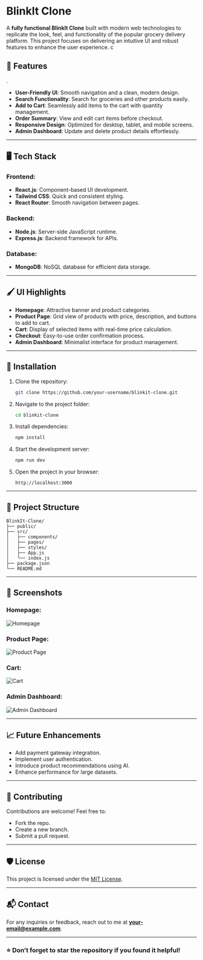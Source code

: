 # BlinkIt Clone

A **fully functional BlinkIt Clone** built with modern web technologies to replicate the look, feel, and functionality of the popular grocery delivery platform. This project focuses on delivering an intuitive UI and robust features to enhance the user experience.
c 
## 🌟 Features
.
- **User-Friendly UI**: Smooth navigation and a clean, modern design.
- **Search Functionality**: Search for groceries and other products easily.
- **Add to Cart**: Seamlessly add items to the cart with quantity management.
- **Order Summary**: View and edit cart items before checkout.
- **Responsive Design**: Optimized for desktop, tablet, and mobile screens.
- **Admin Dashboard**: Update and delete product details effortlessly.

---

## 🖥️ Tech Stack

### Frontend:

- **React.js**: Component-based UI development.
- **Tailwind CSS**: Quick and consistent styling.
- **React Router**: Smooth navigation between pages.

### Backend:

- **Node.js**: Server-side JavaScript runtime.
- **Express.js**: Backend framework for APIs.

### Database:

- **MongoDB**: NoSQL database for efficient data storage.

---

## 🖌️ UI Highlights

- **Homepage**: Attractive banner and product categories.
- **Product Page**: Grid view of products with price, description, and buttons to add to cart.
- **Cart**: Display of selected items with real-time price calculation.
- **Checkout**: Easy-to-use order confirmation process.
- **Admin Dashboard**: Minimalist interface for product management.

---

## 🚀 Installation

1. Clone the repository:

   ```bash
   git clone https://github.com/your-username/blinkit-clone.git
   ```

2. Navigate to the project folder:

   ```bash
   cd blinkit-clone
   ```

3. Install dependencies:

   ```bash
   npm install
   ```

4. Start the development server:

   ```bash
   npm run dev
   ```

5. Open the project in your browser:
   ```
   http://localhost:3000
   ```

---

## 📂 Project Structure

```
BlinkIt-Clone/
├── public/
├── src/
│   ├── components/
│   ├── pages/
│   ├── styles/
│   ├── App.js
│   └── index.js
├── package.json
└── README.md
```

---

## 📸 Screenshots

### Homepage:

![Homepage](https://via.placeholder.com/800x400)

### Product Page:

![Product Page](https://via.placeholder.com/800x400)

### Cart:

![Cart](https://via.placeholder.com/800x400)

### Admin Dashboard:

![Admin Dashboard](https://via.placeholder.com/800x400)

---

## 📈 Future Enhancements

- Add payment gateway integration.
- Implement user authentication.
- Introduce product recommendations using AI.
- Enhance performance for large datasets.

---

## 🤝 Contributing

Contributions are welcome! Feel free to:

- Fork the repo.
- Create a new branch.
- Submit a pull request.

---

## 🛡️ License

This project is licensed under the [MIT License](LICENSE).

---

## 📬 Contact

For any inquiries or feedback, reach out to me at **your-email@example.com**.

---

### ⭐ Don’t forget to star the repository if you found it helpful!
